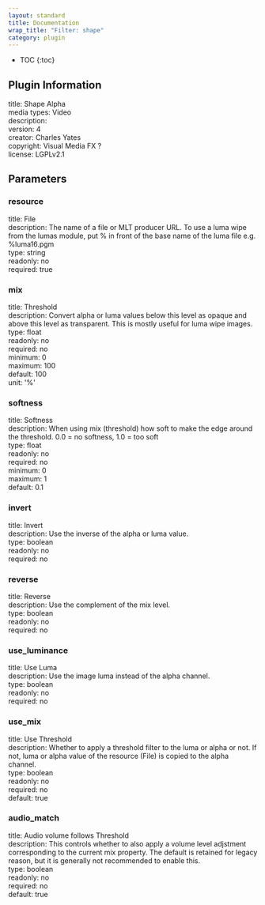 ```yaml
---
layout: standard
title: Documentation
wrap_title: "Filter: shape"
category: plugin
---
```

* TOC
{:toc}

## Plugin Information

title: Shape Alpha  
media types:
Video  
description:   
version: 4  
creator: Charles Yates  
copyright: Visual Media FX ?  
license: LGPLv2.1  

## Parameters

### resource

title: File    
description:
The name of a file or MLT producer URL. To use a luma wipe from the lumas module, put % in front of the base name of the luma file e.g. %luma16.pgm  
type: string  
readonly: no  
required: true  

### mix

title: Threshold    
description:
Convert alpha or luma values below this level as opaque and above this level as transparent. This is mostly useful for luma wipe images.  
type: float  
readonly: no  
required: no  
minimum: 0  
maximum: 100  
default: 100  
unit: '%'  

### softness

title: Softness    
description:
When using mix (threshold) how soft to make the edge around the threshold. 0.0 = no softness, 1.0 = too soft  
type: float  
readonly: no  
required: no  
minimum: 0  
maximum: 1  
default: 0.1  

### invert

title: Invert    
description:
Use the inverse of the alpha or luma value.  
type: boolean  
readonly: no  
required: no  

### reverse

title: Reverse    
description:
Use the complement of the mix level.  
type: boolean  
readonly: no  
required: no  

### use_luminance

title: Use Luma    
description:
Use the image luma instead of the alpha channel.  
type: boolean  
readonly: no  
required: no  

### use_mix

title: Use Threshold    
description:
Whether to apply a threshold filter to the luma or alpha or not. If not, luma or alpha value of the resource (File) is copied to the alpha channel.  
type: boolean  
readonly: no  
required: no  
default: true  

### audio_match

title: Audio volume follows Threshold    
description:
This controls whether to also apply a volume level adjstment corresponding to the current mix property. The default is retained for legacy reason, but it is generally not recommended to enable this.  
type: boolean  
readonly: no  
required: no  
default: true  


